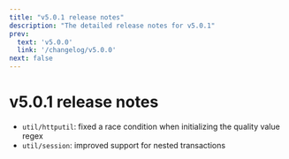 ```yaml
---
title: "v5.0.1 release notes"
description: "The detailed release notes for v5.0.1"
prev:
  text: 'v5.0.0'
  link: '/changelog/v5.0.0'
next: false
---
```


# v5.0.1 release notes

- `util/httputil`: fixed a race condition when initializing the quality value regex
- `util/session`: improved support for nested transactions
